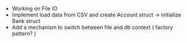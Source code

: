 * Working on File IO
* Implement load data from CSV and create Account struct -> initialize Bank struct
* Add a mechanism to switch between file and db context ( factory pattern? )
 